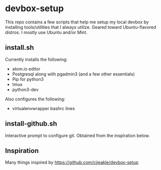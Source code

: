 # devbox-setup
This repo contains a few scripts that help me setup my local devbox by installing tools/utilities that I always utilize. Geared toward
Ubuntu-flavored distros. I mostly use Ubuntu and/or Mint.

## install.sh

Currently installs the following:

- atom.io editor
- Postgresql along with pgadmin3 (and a few other essentials)
- Pip for python3
- tmux
- python3-dev 

Also configures the following:

- virtualenvwrapper bashrc lines

## install-github.sh

Interactive prompt to configure git. Obtained from the inspiration below.

## Inspiration

Many things inspired by https://github.com/cjjeakle/devbox-setup

